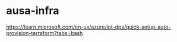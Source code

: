 # ausa-infra

https://learn.microsoft.com/en-us/azure/iot-dps/quick-setup-auto-provision-terraform?tabs=bash